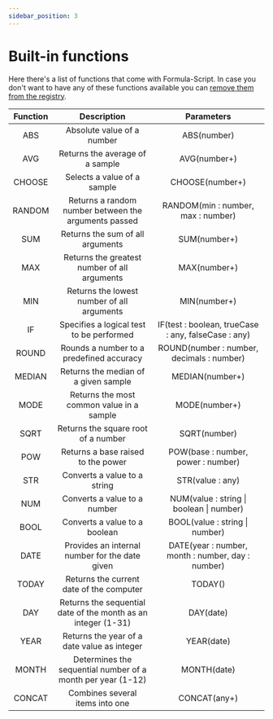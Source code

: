 ```yaml
---
sidebar_position: 3
---
```

# Built-in functions
Here there's a list of functions that come with Formula-Script.
In case you don't want to have any of these functions available you can [remove them from the registry](/docs/tutorial-basics/create-a-function#functionregistry-class).

| Function | Description | Parameters |
| :---:    | :---:       | :---:      |
| ABS | Absolute value of a number | ABS(number) |
| AVG | Returns the average of a sample | AVG(number+) |
| CHOOSE | Selects a value of a sample | CHOOSE(number+) |
| RANDOM | Returns a random number between the arguments passed | RANDOM(min : number, max : number) |
| SUM | Returns the sum of all arguments | SUM(number+) |
| MAX | Returns the greatest number of all arguments | MAX(number+) |
| MIN | Returns the lowest number of all arguments | MIN(number+) |
| IF | Specifies a logical test to be performed | IF(test : boolean, trueCase : any, falseCase : any) |
| ROUND | Rounds a number to a predefined accuracy | ROUND(number : number, decimals : number) |
| MEDIAN | Returns the median of a given sample | MEDIAN(number+) |
| MODE | Returns the most common value in a sample | MODE(number+) |
| SQRT | Returns the square root of a number | SQRT(number) |
| POW | Returns a base raised to the power | POW(base : number, power : number) |
| STR | Converts a value to a string | STR(value : any) |
| NUM | Converts a value to a number | NUM(value : string \| boolean \| number) |
| BOOL | Converts a value to a boolean | BOOL(value : string \| number) |
| DATE | Provides an internal number for the date given | DATE(year : number, month : number, day : number) |
| TODAY | Returns the current date of the computer | TODAY() |
| DAY | Returns the sequential date of the month as an integer (1-31) | DAY(date) |
| YEAR | Returns the year of a date value as integer | YEAR(date) |
| MONTH | Determines the sequential number of a month per year (1-12) | MONTH(date) |
| CONCAT | Combines several items into one | CONCAT(any+) |